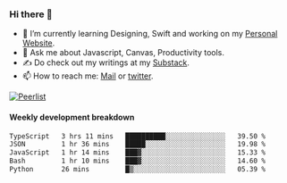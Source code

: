 ### Hi there 👋

- 🌱 I’m currently learning Designing, Swift and working on my [Personal Website](https://kvaishak.com/).
- 💬 Ask me about Javascript, Canvas,  Productivity tools. 
- :writing_hand: Do check out my writings at my [Substack](https://kvaishak.substack.com/).
- 📫 How to reach me: [Mail](mailto:vaishak.kaippanchery@gmail.com) or [twitter](https://twitter.com/kvaishack).

[![Peerlist](https://github-readme-badge.peerlist.io/api/vaishak)](https://peerlist.io/vaishak)

#### Weekly development breakdown

<!--START_SECTION:waka-->

```txt
TypeScript   3 hrs 11 mins   ██████████░░░░░░░░░░░░░░░   39.50 %
JSON         1 hr 36 mins    █████░░░░░░░░░░░░░░░░░░░░   19.98 %
JavaScript   1 hr 14 mins    ███▓░░░░░░░░░░░░░░░░░░░░░   15.33 %
Bash         1 hr 10 mins    ███▓░░░░░░░░░░░░░░░░░░░░░   14.60 %
Python       26 mins         █▒░░░░░░░░░░░░░░░░░░░░░░░   05.39 %
```

<!--END_SECTION:waka-->
